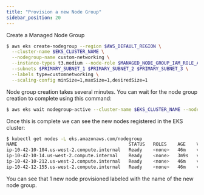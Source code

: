 ```yaml
---
title: "Provision a new Node Group"
sidebar_position: 20
---
```


Create a Managed Node Group

```bash
$ aws eks create-nodegroup --region $AWS_DEFAULT_REGION \
  --cluster-name $EKS_CLUSTER_NAME \
  --nodegroup-name custom-networking \
  --instance-types t3.medium --node-role $MANAGED_NODE_GROUP_IAM_ROLE_ARN \
  --subnets $PRIMARY_SUBNET_1 $PRIMARY_SUBNET_2 $PRIMARY_SUBNET_3 \
  --labels type=customnetworking \
  --scaling-config minSize=1,maxSize=1,desiredSize=1
```

Node group creation takes several minutes. You can wait for the node group creation to complete using this command:

```bash timeout=300
$ aws eks wait nodegroup-active --cluster-name $EKS_CLUSTER_NAME --nodegroup-name custom-networking
```

Once this is complete we can see the new nodes registered in the EKS cluster:

```bash
$ kubectl get nodes -L eks.amazonaws.com/nodegroup
NAME                                         STATUS   ROLES    AGE    VERSION               NODEGROUP
ip-10-42-10-104.us-west-2.compute.internal   Ready    <none>   46m    v1.23.9-eks-ba74326   managed-system-2022111302580566270000001d
ip-10-42-10-14.us-west-2.compute.internal    Ready    <none>   3m9s   v1.23.9-eks-ba74326   custom-networking
ip-10-42-10-212.us-west-2.compute.internal   Ready    <none>   46m    v1.23.9-eks-ba74326   managed-ondemand-2022111302580566000000001b
ip-10-42-12-155.us-west-2.compute.internal   Ready    <none>   46m    v1.23.9-eks-ba74326   managed-ondemand-2022111302580566000000001b
```

You can see that 1 new node provisioned labeled with the name of the new node group.